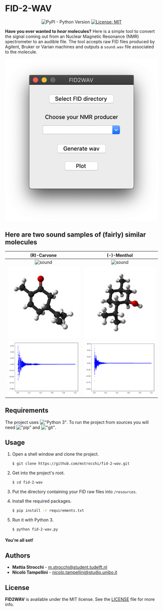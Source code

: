 # FID-2-WAV

<div align="center">

![PyPI - Python Version](https://img.shields.io/pypi/pyversions/matplotlib)
[![License: MIT](https://img.shields.io/badge/License-MIT-yellow.svg)](https://opensource.org/licenses/MIT)

</div>

**Have you ever wanted to _hear_ molecules?** Here is a simple tool to convert the signal 
coming out from an Nuclear Magnetic Resonance (NMR) spectrometer to an audible file. 
The tool accepts raw FID files produced by Agilent, Bruker or Varian machines and outputs a `sound.wav` 
file associated to the molecule. 

![](resources/images/fid-2-wav.png)

## Here are two sound samples of (fairly) similar molecules 

| **(R)-Carvone** | **(-)-Menthol** |
:------------:|:-----------:|
![sound](https://soundcloud.com/user-821418598/r-carvone) | ![sound](https://soundcloud.com/user-821418598/menthol) 
![](resources/images/carvone.png) | ![](resources/images/menthol.png)
![](resources/images/carvone-plot.png) | ![](resources/images/menthol-plot.png)


## Requirements

The project uses !["Python 3"](https://www.python.org/downloads/).
To run the project from sources you will need !["pip"](https://pip.pypa.io/en/stable/installing/) 
and !["git"](https://git-scm.com/book/en/v2/Getting-Started-Installing-Git).

## Usage

1) Open a shell window and clone the project.
    ```bash
    $ git clone https://github.com/mstrocchi/fid-2-wav.git
    ```

2) Get into the project's root.
    ```bash
    $ cd fid-2-wav
    ``` 

3) Put the directory containing your FID raw files into `/resources`.

4) Install the required packages.
    ```bash
    $ pip install -r requirements.txt 
    ``` 

5) Run it with Python 3.
    ```bash
    $ python fid-2-wav.py
    ```
   
#### You're all set!


## Authors

- **Mattia Strocchi** - [m.strocchi@student.tudelft.nl](mailto:m.strocchi@student.tudelft.nl) 
- **Nicolò Tampellini** - [nicolo.tampellini@studio.unibo.it](mailto:nicolo.tampellini@studio.unibo.it) 

## License

**FID2WAV** is available under the MIT license. See the [LICENSE](https://github.com/mstrocchi/fid-2-wav/blob/master/LICENSE.md) file for more info.